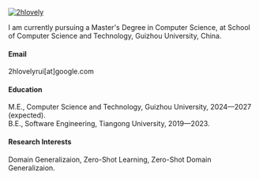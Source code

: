 

[![2hlovely](https://img.shields.io/badge/2hlovely-github-blue?logo=github)](https://github.com/2hlovely)

I am currently pursuing a Master's Degree in Computer Science, at School of Computer Science and Technology, Guizhou University, China.

#### Email
2hlovelyrui[at]google.com

#### Education
M.E., Computer Science and Technology, Guizhou University, 2024—2027 (expected).\
B.E., Software Engineering, Tiangong University, 2019—2023.

#### Research Interests
Domain Generalizaion, Zero-Shot Learning, Zero-Shot Domain Generalizaion.

